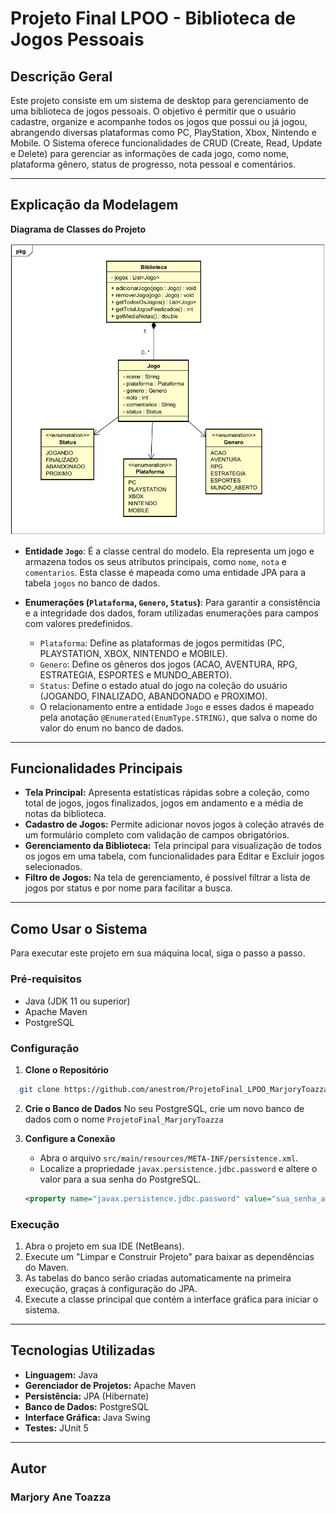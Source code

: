 # Projeto Final LPOO - Biblioteca de Jogos Pessoais

## Descrição Geral
Este projeto consiste em um sistema de desktop para gerenciamento de uma biblioteca de jogos pessoais.
O objetivo é permitir que o usuário cadastre, organize e acompanhe todos os jogos que possui ou já jogou, abrangendo diversas plataformas como PC, PlayStation, Xbox, Nintendo e Mobile.
O Sistema oferece funcionalidades de CRUD (Create, Read, Update e Delete) para gerenciar as informações de cada jogo, como nome, plataforma gênero, status de progresso, nota pessoal e comentários.

***

## Explicação da Modelagem

**Diagrama de Classes do Projeto**

![Diagrama de Classes](/assets/Diagrama_Classes_Biblioteca.jpg)

* **Entidade `Jogo`**: É a classe central do modelo. Ela representa um jogo e armazena todos os seus atributos principais, como `nome`, `nota` e `comentarios`. Esta classe é mapeada como uma entidade JPA para a tabela `jogos` no banco de dados.

* **Enumerações (`Plataforma`, `Genero`, `Status`)**: Para garantir a consistência e a integridade dos dados, foram utilizadas enumerações para campos com valores predefinidos.
    * `Plataforma`: Define as plataformas de jogos permitidas (PC, PLAYSTATION, XBOX, NINTENDO e MOBILE).
    * `Genero`: Define os gêneros dos jogos (ACAO, AVENTURA, RPG, ESTRATEGIA, ESPORTES e MUNDO_ABERTO).
    * `Status`: Define o estado atual do jogo na coleção do usuário (JOGANDO, FINALIZADO, ABANDONADO e PROXIMO).
    * O relacionamento entre a entidade `Jogo` e esses dados é mapeado pela anotação `@Enumerated(EnumType.STRING)`, que salva o nome do valor do enum no banco de dados.

***

## Funcionalidades Principais

* **Tela Principal:** Apresenta estatísticas rápidas sobre a coleção, como total de jogos, jogos finalizados, jogos em andamento e a média de notas da biblioteca.
* **Cadastro de Jogos:** Permite adicionar novos jogos à coleção através de um formulário completo com validação de campos obrigatórios.
* **Gerenciamento da Biblioteca:** Tela principal para visualização de todos os jogos em uma tabela, com funcionalidades para Editar e Excluir jogos selecionados.
* **Filtro de Jogos:** Na tela de gerenciamento, é possível filtrar a lista de jogos por status e por nome para facilitar a busca.

***

## Como Usar o Sistema
Para executar este projeto em sua máquina local, siga o passo a passo.

### Pré-requisitos
* Java (JDK 11 ou superior)
* Apache Maven
* PostgreSQL

### Configuração
1. **Clone o Repositório**
  ```bash
    git clone https://github.com/anestrom/ProjetoFinal_LPOO_MarjoryToazza
  ```

2. **Crie o Banco de Dados**
   No seu PostgreSQL, crie um novo banco de dados com o nome `ProjetoFinal_MarjoryToazza`

3.  **Configure a Conexão**
    * Abra o arquivo `src/main/resources/META-INF/persistence.xml`.
    * Localize a propriedade `javax.persistence.jdbc.password` e altere o valor para a sua senha do PostgreSQL.
    ```xml
    <property name="javax.persistence.jdbc.password" value="sua_senha_aqui"/>
    ```
    
### Execução
1.  Abra o projeto em sua IDE (NetBeans).
2.  Execute um "Limpar e Construir Projeto" para baixar as dependências do Maven.
3.  As tabelas do banco serão criadas automaticamente na primeira execução, graças à configuração do JPA.
4.  Execute a classe principal que contém a interface gráfica para iniciar o sistema.

***

## Tecnologias Utilizadas

* **Linguagem:** Java
* **Gerenciador de Projetos:** Apache Maven
* **Persistência:** JPA (Hibernate)
* **Banco de Dados:** PostgreSQL
* **Interface Gráfica:** Java Swing 
* **Testes:** JUnit 5

***

## Autor
### Marjory Ane Toazza